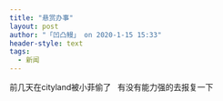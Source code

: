 ```yaml
---
title: "悬赏办事"
layout: post
author: "「凹凸鳗」 on 2020-1-15 15:33"
header-style: text
tags:
  - 新闻
---
```


<head></head>
<body>
  前几天在cityland被小菲偷了&nbsp; &nbsp;有没有能力强的去报复一下
 <br>
</body>


